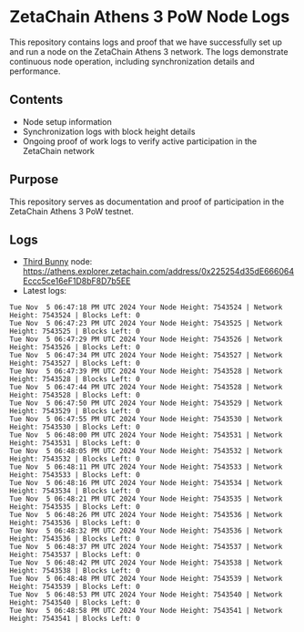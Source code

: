 # ZetaChain Athens 3 PoW Node Logs
This repository contains logs and proof that we have successfully set up and run a node on the ZetaChain Athens 3 network. The logs demonstrate continuous node operation, including synchronization details and performance.

## Contents
- Node setup information
- Synchronization logs with block height details
- Ongoing proof of work logs to verify active participation in the ZetaChain network

## Purpose
This repository serves as documentation and proof of participation in the ZetaChain Athens 3 PoW testnet.

## Logs

- [Third Bunny](https://thirdbunny.xyz/) node: https://athens.explorer.zetachain.com/address/0x225254d35dE666064Eccc5ce16eF1D8bF8D7b5EE
- Latest logs:
```
Tue Nov  5 06:47:18 PM UTC 2024 Your Node Height: 7543524 | Network Height: 7543524 | Blocks Left: 0
Tue Nov  5 06:47:23 PM UTC 2024 Your Node Height: 7543525 | Network Height: 7543525 | Blocks Left: 0
Tue Nov  5 06:47:29 PM UTC 2024 Your Node Height: 7543526 | Network Height: 7543526 | Blocks Left: 0
Tue Nov  5 06:47:34 PM UTC 2024 Your Node Height: 7543527 | Network Height: 7543527 | Blocks Left: 0
Tue Nov  5 06:47:39 PM UTC 2024 Your Node Height: 7543528 | Network Height: 7543528 | Blocks Left: 0
Tue Nov  5 06:47:44 PM UTC 2024 Your Node Height: 7543528 | Network Height: 7543528 | Blocks Left: 0
Tue Nov  5 06:47:50 PM UTC 2024 Your Node Height: 7543529 | Network Height: 7543529 | Blocks Left: 0
Tue Nov  5 06:47:55 PM UTC 2024 Your Node Height: 7543530 | Network Height: 7543530 | Blocks Left: 0
Tue Nov  5 06:48:00 PM UTC 2024 Your Node Height: 7543531 | Network Height: 7543531 | Blocks Left: 0
Tue Nov  5 06:48:05 PM UTC 2024 Your Node Height: 7543532 | Network Height: 7543532 | Blocks Left: 0
Tue Nov  5 06:48:11 PM UTC 2024 Your Node Height: 7543533 | Network Height: 7543533 | Blocks Left: 0
Tue Nov  5 06:48:16 PM UTC 2024 Your Node Height: 7543534 | Network Height: 7543534 | Blocks Left: 0
Tue Nov  5 06:48:21 PM UTC 2024 Your Node Height: 7543535 | Network Height: 7543535 | Blocks Left: 0
Tue Nov  5 06:48:26 PM UTC 2024 Your Node Height: 7543536 | Network Height: 7543536 | Blocks Left: 0
Tue Nov  5 06:48:32 PM UTC 2024 Your Node Height: 7543536 | Network Height: 7543536 | Blocks Left: 0
Tue Nov  5 06:48:37 PM UTC 2024 Your Node Height: 7543537 | Network Height: 7543537 | Blocks Left: 0
Tue Nov  5 06:48:42 PM UTC 2024 Your Node Height: 7543538 | Network Height: 7543538 | Blocks Left: 0
Tue Nov  5 06:48:48 PM UTC 2024 Your Node Height: 7543539 | Network Height: 7543539 | Blocks Left: 0
Tue Nov  5 06:48:53 PM UTC 2024 Your Node Height: 7543540 | Network Height: 7543540 | Blocks Left: 0
Tue Nov  5 06:48:58 PM UTC 2024 Your Node Height: 7543541 | Network Height: 7543541 | Blocks Left: 0
```
